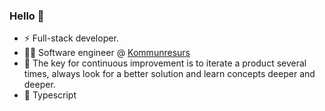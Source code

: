 ### Hello 👋
- ⚡ Full-stack developer.
- 👨‍💻 Software engineer @ <a href="https://www.kommunresurs.se/">Kommunresurs</a>
- 🧙 The key for continuous improvement is to iterate a product several times, always look for a better solution and learn concepts deeper and deeper.
- 💙 Typescript
